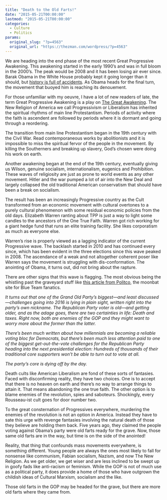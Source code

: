 ```yaml
---
title: "Death to the Old Farts!"
date: "2015-05-21T00:00:00"
lastmod: "2015-05-21T00:00:00"
categories:
  - Culture
  - Politics
params:
  original_slug: "?p=4563"
  original_url: "https://thezman.com/wordpress/?p=4563"
---
```


We are heading into the end phase of the most recent Great Progressive
Awakening. This awakening started in the early 1990’s and was in full
bloom in the 2000’s. The peak would be 2008 and it has been losing air
ever since. Barak Obama in the White House probably kept it going longer
than it should, but
<a href="http://en.wikipedia.org/wiki/Assassination_of_John_F._Kennedy"
rel="noopener" target="_blank">history is full of accidents</a>. As
Obama heads for the final turn, the movement that buoyed him is reaching
its denouement.

For those unfamiliar with my oeuvre, I have a lot of new readers of
late, the term Great Progressive Awakening is a play on
<a href="http://en.wikipedia.org/wiki/Great_Awakening" rel="noopener"
target="_blank">The Great Awakening</a>. The New Religion of America we
call Progressivism or Liberalism has inherited the spiritual rhythms of
main line Protestantism. Periods of activity where the faith is
ascendent are followed by periods where it is dormant and going through
a reordering.

The transition from main line Protestantism began in the 19th century
with the Civil War. Read contemporaneous works by abolitionists and it
is impossible to miss the spiritual fervor of the people in the
movement. By killing the Southerners and breaking up slavery, God’s
chosen were doing his work on earth.

Another awakening began at the end of the 19th century, eventually
giving us Wilson, genuine socialism, internationalism, eugenics and
Prohibition. These waves of religiosity are just as prone to world
events as any other movement. Hitler and the war pumped a lot of air
into the New Deal and largely collapsed the old traditional American
conservatism that should have been a break on socialism.

The result has been an increasingly Progressive country as the Cult
transformed from an economic movement with cultural overtones to a
purely cultural phenomenon with some residual economic policies from the
old days. Elizabeth Warren ranting about TPP is just a way to light some
candles to the ancestors of the One True Faith. Warren got rich working
for a giant hedge fund that runs an elite training facility. She likes
corporatism as much as everyone else.

Warren’s rise is properly viewed as a lagging indicator of the current
Progressive wave. The backlash started in 2010 and has continued every
since, which has been evident in the three elections since this wave
peaked in 2008. The ascendance of a weak and not altogether coherent
poser like Warren says the movement is struggling with dis-conformation.
The anointing of Obama, it turns out, did not bring about the rapture.

There are other signs that this wave is flagging. The most obvious being
the whistling past the graveyard stuff like <a
href="http://www.politico.com/magazine/story/2015/05/the-gop-is-dying-off-literally-118035.html?utm_source=digg&amp;utm_medium=email#.VVyZEUYk-nH"
rel="noopener" target="_blank">this article from Politco</a>, the
moonbat site for Blue Team fanatics.

*It turns out that one of the Grand Old Party’s biggest—and least
discussed—challenges going into 2016 is lying in plain sight, written
right into the party’s own nickname. The Republican Party voter is
old—and getting older, and as the adage goes, there are two certainties
in life: Death and taxes. Right now, both are enemies of the GOP and
they might want to worry more about the former than the latter.*

*There’s been much written about how millennials are becoming a reliable
voting bloc for Democrats, but there’s been much less attention paid to
one of the biggest get-out-the-vote challenges for the Republican Party
heading into the next presidential election: Hundreds of thousands of
their traditional core supporters won’t be able to turn out to vote at
all.*

*The party’s core is dying off by the day.*

Death cults like American Liberalism are fond of these sorts of
fantasies. Faced with disconfirming reality, they have two choices. One
is to accept that there is no heaven on earth and there’s no way to
arrange things to attain it. That means abandoning the one true faith.
The other option is to blame enemies of the revolution, spies and
saboteurs. Shockingly, every Rousseau-ist cult goes for door number two.

To the great consternation of Progressives everywhere, murdering the
enemies of the revolution is not an option in America. Instead they have
to sate this urge with revenge fantasies involving the natural death of
those they believe are holding them back. Five years ago, they claimed
the people voting against Obama’s party were old farts ready for the
grave. Now, those same old farts are in the way, but time is on the side
of the anointed!

Reality, that thing that confounds mass movements everywhere, is
something different. Young people are always the ones most likely to
fall for nonsense like communism, Fabian socialism, Nazism, and now The
New Religion. As we get older, we get wiser and are less inclined to be
swept up in goofy fads like anti-racism or feminism. While the GOP is
not of much use as a political party, it does provide a home of those
who have outgrown the childish ideas of Cultural Marxism, socialism and
the like.

Those old farts in the GOP may be headed for the grave, but there are
more old farts where they came from.
